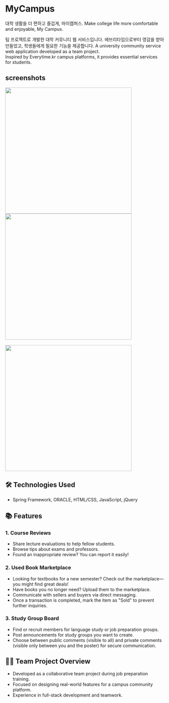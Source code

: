 # MyCampus
대학 생활을 더 편하고 즐겁게, 마이캠퍼스.
Make college life more comfortable and enjoyable, My Campus.

팀 프로젝트로 개발한 대학 커뮤니티 웹 서비스입니다.
에브리타임으로부터 영감을 받아 만들었고, 학생들에게 필요한 기능을 제공합니다.
A university community service web application developed as a team project.  
Inspired by Everytime.kr campus platforms, it provides essential services for students.

<h2>screenshots</h2>  
<div>
<img width="400" src="https://user-images.githubusercontent.com/28393778/50554106-f2b64e00-0cf7-11e9-9145-384b57c0da18.PNG"></img>
<img width="400" src="https://user-images.githubusercontent.com/28393778/50554466-32803400-0cfe-11e9-9b73-3b441b49b759.PNG"></img>
</div> 
<br />
<div>
<img width="400" src="https://user-images.githubusercontent.com/28393778/50554475-58a5d400-0cfe-11e9-8542-9670da411f5c.PNG"></img>
</div>

## 🛠️ Technologies Used
- Spring Framework, ORACLE, HTML/CSS, JavaScript, jQuery

## 📚 Features 
### 1. Course Reviews
- Share lecture evaluations to help fellow students.
- Browse tips about exams and professors.
- Found an inappropriate review? You can report it easily!

### 2. Used Book Marketplace
- Looking for textbooks for a new semester? Check out the marketplace—you might find great deals!
- Have books you no longer need? Upload them to the marketplace.
- Communicate with sellers and buyers via direct messaging.
- Once a transaction is completed, mark the item as "Sold" to prevent further inquiries.

### 3. Study Group Board
- Find or recruit members for language study or job preparation groups.
- Post announcements for study groups you want to create.
- Choose between public comments (visible to all) and private comments (visible only between you and the poster) for secure communication.

## 👨‍💻 Team Project Overview
- Developed as a collaborative team project during job preparation training.
- Focused on designing real-world features for a campus community platform.
- Experience in full-stack development and teamwork.
  
